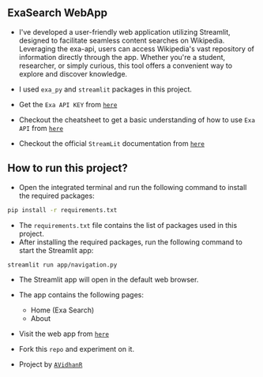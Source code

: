 ## ExaSearch WebApp
- I've developed a user-friendly web application utilizing Streamlit, designed to facilitate seamless content searches on Wikipedia. Leveraging the exa-api, users can access Wikipedia's vast repository of information directly through the app. Whether you're a student, researcher, or simply curious, this tool offers a convenient way to explore and discover knowledge.

- I used `exa_py` and `streamlit` packages in this project.

- Get the `Exa API KEY` from [`here`](https://dashboard.exa.ai/api-keys)

- Checkout the cheatsheet to get a basic understanding of how to use `Exa API` from [`here`](https://docs.exa.ai/reference/cheat-sheet)

- Checkout the official `StreamLit` documentation from [`here`](https://docs.streamlit.io/get-started)

## How to run this project?

- Open the integrated terminal and run the following command to install the required packages:

```bash
pip install -r requirements.txt
```

- The `requirements.txt` file contains the list of packages used in this project.
- After installing the required packages, run the following command to start the Streamlit app:

```bash
streamlit run app/navigation.py
```

- The Streamlit app will open in the default web browser.
- The app contains the following pages:

  - Home (Exa Search)
  - About

- Visit the web app from [`here`](https://exa-search-web.streamlit.app/)
- Fork this `repo` and experiment on it.
- Project by [`AVidhanR`](https://linktr.ee/itsvidhanreddy)
